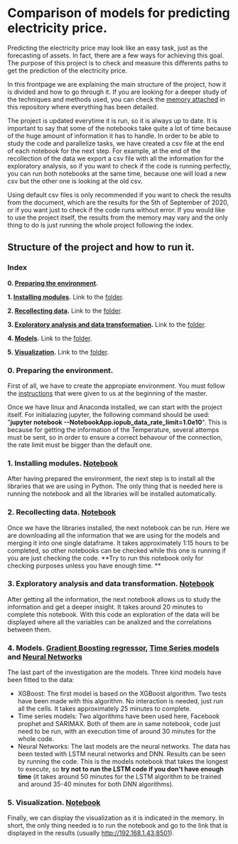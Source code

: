 # Comparison of models for predicting electricity price. 

Predicting the electricity price may look like an easy task, just as the forecasting of assets. In fact, there are a few ways for achieving this goal. The purpose of this project is to check and measure this differents paths to get the prediction of the electricity price. 

In this frontpage we are explaining the main structure of the project, how it is divided and how to go through it. If you are looking for a deeper study of the techniques and methods used, you can check the [memory attached](https://github.com/JoelDela/TFM-Master_Data_Science_Kschool/blob/master/Comparison_of_ML_models.pdf) in this repository where everything has been detailed.

The project is updated everytime it is run, so it is always up to date. It is important to say that some of the notebooks take quite a lot of time because of the huge amount of information it has to handle. In order to be able to study the code and parallelize tasks, we have created a csv file at the end of each notebook for the next step. For example, at the end of the recollection of the data we export a csv file with all the information for the exploratory analysis, so if you want to check if the code is running perfectly, you can run both notebooks at the same time, because one will load a new csv but the other one is looking at the old csv. 

Using default csv files is only recommended if you want to check the results from the document, which are the results for the 5th of September of 2020, or if you want just to check if the code runs without error. If you would like to use the project itself, the results from the memory may vary and the only thing to do is just running the whole project following the index.

## Structure of the project and how to run it.
### Index
**0. [Preparing the environment](#section_0).**

**1. [Installing modules](#section_1).** Link to the [folder](https://github.com/JoelDela/TFM-Master_Data_Science_Kschool/tree/master/Modules).

**2. [Recollecting data](#section_2).** Link to the [folder](https://github.com/JoelDela/TFM-Master_Data_Science_Kschool/tree/master/Getting_data).

**3. [Exploratory analysis and data transformation](#section_3).** Link to the [folder](https://github.com/JoelDela/TFM-Master_Data_Science_Kschool/tree/master/Exploring_data).

**4. [Models](#section_4).** Link to the [folder](https://github.com/JoelDela/TFM-Master_Data_Science_Kschool/tree/master/Models).

**5. [Visualization](#section_5).** Link to the [folder](https://github.com/JoelDela/TFM-Master_Data_Science_Kschool/tree/master/Visualization).

<a id='section_0'></a>
### 0. Preparing the environment.

First of all, we have to create the appropiate environment. You must follow the [instructions](https://docs.google.com/document/d/1cwYA04H2VXTalkR78nYHDvJmm1QzhEZjSC_4WvjB1Vw/edit) that were given to us at the beginning of the master. 

Once we have linux and Anaconda installed, we can start with the project itself. For initialazing jupyter, the following command should be used: "**jupyter notebook --NotebookApp.iopub_data_rate_limit=1.0e10**". This is because for getting the information of the Temperature, several attemps must be sent, so in order to ensure a correct behavour of the connection, the rate limit must be bigger than the default one. 

<a id='section_1'></a>
### 1. Installing modules. [Notebook](https://github.com/JoelDela/TFM-Master_Data_Science_Kschool/blob/master/Modules/Installing_modules.ipynb)

After having prepared the environment, the next step is to install all the libraries that we are using in Python. The only thing that is needed here is running the notebook and all the libraries will be installed automatically.

<a id='section_2'></a>
### 2. Recollecting data. [Notebook](https://github.com/JoelDela/TFM-Master_Data_Science_Kschool/blob/master/Getting_data/Getting_Data.ipynb)

Once we have the libraries installed, the next notebook can be run. Here we are downloading all the information that we are using for the models and merging it into one single dataframe. It takes approximately 1:15 hours to be completed, so other notebooks can be checked while this one is running if you are just checking the code. **Try to run this notebook only for checking purposes unless you have enough time. **

<a id='section_3'></a>
### 3. Exploratory analysis and data transformation. [Notebook](https://github.com/JoelDela/TFM-Master_Data_Science_Kschool/blob/master/Exploring_data/Exploratory_analysis.ipynb)

After getting all the information, the next notebook allows us to study the information and get a deeper insight. It takes around 20 minutes to complete this notebook. With this code an exploration of the data will be displayed where all the variables can be analized and the correlations between them.

<a id='section_4'></a>
### 4. Models. [Gradient Boosting regressor](https://github.com/JoelDela/TFM-Master_Data_Science_Kschool/blob/master/Models/Regressor.ipynb), [Time Series models](https://github.com/JoelDela/TFM-Master_Data_Science_Kschool/blob/master/Models/Time_series.ipynb) and [Neural Networks](https://github.com/JoelDela/TFM-Master_Data_Science_Kschool/blob/master/Models/Neural_Network.ipynb)

The last part of the investigation are the models. Three kind models have been fitted to the data:

- XGBoost: The first model is based on the XGBoost algorithm. Two tests have been made with this algorithm. No interaction is needed, just run all the cells. It takes approximately 25 minutes to complete. 
- Time series models: Two algorithms have been used here, Facebook prophet and SARIMAX. Both of them are in same notebook, code just need to be run, with an execution time of around 30 minutes for the whole code. 
- Neural Networks: The last models are the neural networks. The data has been tested with LSTM neural networks and DNN. Results can be seen by running the code. This is the models notebook that takes the longest to execute, so **try not to run the LSTM code if you don't have enough time** (it takes around 50 minutes for the LSTM algorithm to be trained and around 35-40 minutes for both DNN algorithms). 

<a id='section_5'></a>
### 5. Visualization. [Notebook](https://github.com/JoelDela/TFM-Master_Data_Science_Kschool/blob/master/Visualization/Visualization.ipynb)

Finally, we can display the visualization as it is indicated in the memory. In short, the only thing needed is to run the notebook and go to the link that is displayed in the results (usually http://192.168.1.43:8501).
